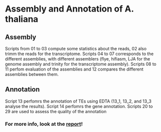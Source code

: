 # Assembly and Annotation of A. thaliana
## Assembly
Scripts from 01 to 03 compute some statistics about the reads, 02 also trimm the reads for the transcriptome. Scripts 04 to 07 corresponds to the different assemblies, with different assemblers (flye, hifiasm, LJA for the genome assembly and trinity for the transcriptome assembly). Scripts 08 to 11 perfom evaluation of the assemblies and 12 compares the different assemblies between them. 
## Annotation
Script 13 perfomrs the annotation of TEs using EDTA (13_1, 13_2, and 13_3 analyse the results). Script 14 perfomrs the gene annotation. Scripts 20 to 29 are used to assess the quality of the annotation

### For more info, look at the [report](https://github.com/lieselty/assembly-annotation-course/blob/main/Report_Assembly_Annotation_Oriane_Kopp.pdf)!
